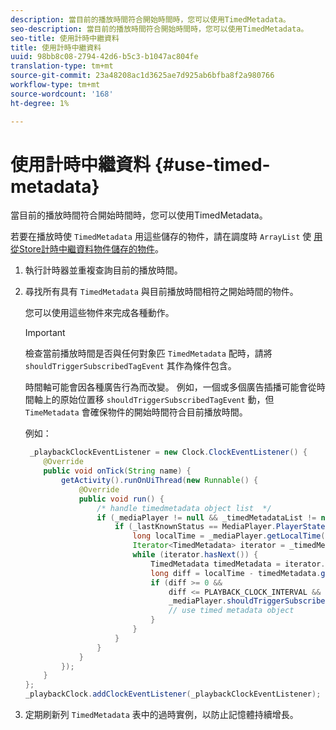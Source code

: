 ```yaml
---
description: 當目前的播放時間符合開始時間時，您可以使用TimedMetadata。
seo-description: 當目前的播放時間符合開始時間時，您可以使用TimedMetadata。
seo-title: 使用計時中繼資料
title: 使用計時中繼資料
uuid: 98bb8c08-2794-42d6-b5c3-b1047ac804fe
translation-type: tm+mt
source-git-commit: 23a48208ac1d3625ae7d925ab6bfba8f2a980766
workflow-type: tm+mt
source-wordcount: '168'
ht-degree: 1%

---
```



# 使用計時中繼資料 {#use-timed-metadata}

當目前的播放時間符合開始時間時，您可以使用TimedMetadata。

若要在播放時使 `TimedMetadata` 用這些儲存的物件，請在調度時 `ArrayList` 使 [用從Store計時中繼資料物件儲存的物件](../../ad-insertion/custom-tags-configure/android-1.4-timed-metadata-store.md)。

1. 執行計時器並重複查詢目前的播放時間。
1. 尋找所有具有 `TimedMetadata` 與目前播放時間相符之開始時間的物件。

   您可以使用這些物件來完成各種動作。

   >[!IMPORTANT]
   >
   >檢查當前播放時間是否與任何對象匹 `TimedMetadata` 配時，請將 `shouldTriggerSubscribedTagEvent` 其作為條件包含。

   時間軸可能會因各種廣告行為而改變。 例如，一個或多個廣告插播可能會從時間軸上的原始位置移 `shouldTriggerSubscribedTagEvent` 動，但 `TimeMetadata` 會確保物件的開始時間符合目前播放時間。

   例如：

   ```java
    _playbackClockEventListener = new Clock.ClockEventListener() {
       @Override
       public void onTick(String name) {
           getActivity().runOnUiThread(new Runnable() {
               @Override
               public void run() {
                   /* handle timedmetadata object list  */ 
                   if (_mediaPlayer != null && _timedMetadataList != null && _timedMetadataList.size() > 0) {
                       if (_lastKnownStatus == MediaPlayer.PlayerState.PLAYING) {
                           long localTime = _mediaPlayer.getLocalTime();
                           Iterator<TimedMetadata> iterator = _timedMetadataList.iterator(); 
                           while (iterator.hasNext()) {
                               TimedMetadata timedMetadata = iterator.next();
                               long diff = localTime - timedMetadata.getTime();
                               if (diff >= 0 &&
                                   diff <= PLAYBACK_CLOCK_INTERVAL &&
                                   _mediaPlayer.shouldTriggerSubscribedTagEvent()) {
                                   // use timed metadata object
                               }
                           }
                       }
                   }
               }
           });
       }
   };
   _playbackClock.addClockEventListener(_playbackClockEventListener);
   ```

1. 定期刷新列 `TimedMetadata` 表中的過時實例，以防止記憶體持續增長。